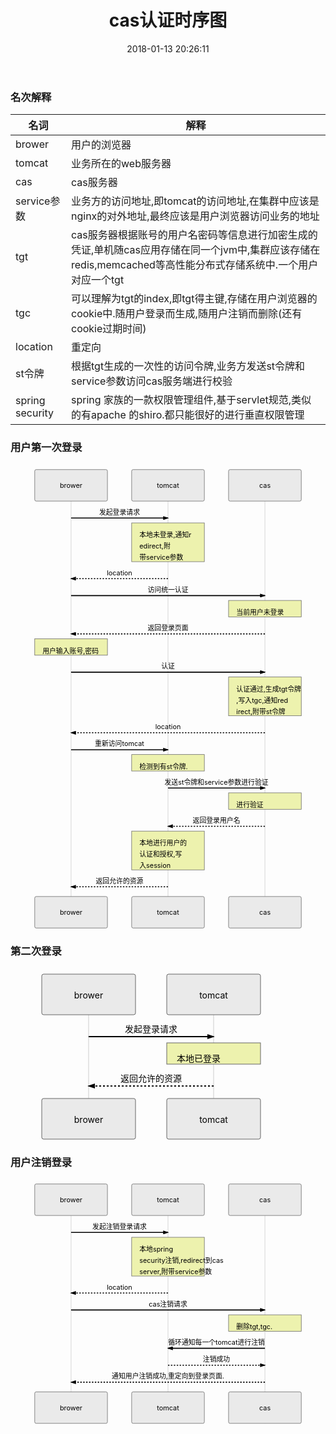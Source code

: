 ﻿---
date: 2018-01-13 20:26:11
title: cas认证时序图
tags: cas
---

### 名次解释

|名词|解释|
--|--
brower|用户的浏览器|
tomcat|业务所在的web服务器|
cas|cas服务器|
service参数|业务方的访问地址,即tomcat的访问地址,在集群中应该是nginx的对外地址,最终应该是用户浏览器访问业务的地址|
tgt|cas服务器根据账号的用户名密码等信息进行加密生成的凭证,单机随cas应用存储在同一个jvm中,集群应该存储在redis,memcached等高性能分布式存储系统中.一个用户对应一个tgt|
tgc|可以理解为tgt的index,即tgt得主键,存储在用户浏览器的cookie中.随用户登录而生成,随用户注销而删除(还有cookie过期时间)
location|重定向|
st令牌|根据tgt生成的一次性的访问令牌,业务方发送st令牌和service参数访问cas服务端进行校验|
spring security|spring 家族的一款权限管理组件,基于servlet规范,类似的有apache 的shiro.都只能很好的进行垂直权限管理|

<h3 id="用户第一次登录">用户第一次登录</h3>
<div class="mermaid"><svg xmlns="http://www.w3.org/2000/svg" id="mermaid-svg-4ZI7kiYi3OFVq8hP" height="100%" width="100%" style="max-width:650px;" viewBox="-50 -10 650 957"><g></g><g><line id="actor110" x1="75" y1="5" x2="75" y2="946" class="actor-line" stroke-width="0.5px" stroke="#999"></line><rect x="0" y="0" fill="#eaeaea" stroke="#666" width="150" height="65" rx="3" ry="3" class="actor"></rect><text x="75" y="32.5" style="text-anchor: middle;" dominant-baseline="central" alignment-baseline="central" class="actor"><tspan x="75" dy="0">brower</tspan></text></g><g><line id="actor111" x1="275" y1="5" x2="275" y2="946" class="actor-line" stroke-width="0.5px" stroke="#999"></line><rect x="200" y="0" fill="#eaeaea" stroke="#666" width="150" height="65" rx="3" ry="3" class="actor"></rect><text x="275" y="32.5" style="text-anchor: middle;" dominant-baseline="central" alignment-baseline="central" class="actor"><tspan x="275" dy="0">tomcat</tspan></text></g><g><line id="actor112" x1="475" y1="5" x2="475" y2="946" class="actor-line" stroke-width="0.5px" stroke="#999"></line><rect x="400" y="0" fill="#eaeaea" stroke="#666" width="150" height="65" rx="3" ry="3" class="actor"></rect><text x="475" y="32.5" style="text-anchor: middle;" dominant-baseline="central" alignment-baseline="central" class="actor"><tspan x="475" dy="0">cas</tspan></text></g><defs><marker id="arrowhead" refX="5" refY="2" markerWidth="6" markerHeight="4" orient="auto"><path d="M 0,0 V 4 L6,2 Z"></path></marker></defs><defs><marker id="crosshead" markerWidth="15" markerHeight="8" orient="auto" refX="16" refY="4"><path fill="black" stroke="#000000" stroke-width="1px" d="M 9,2 V 6 L16,4 Z" style="stroke-dasharray: 0, 0;"></path><path fill="none" stroke="#000000" stroke-width="1px" d="M 0,1 L 6,7 M 6,1 L 0,7" style="stroke-dasharray: 0, 0;"></path></marker></defs><g><text x="175" y="93" class="messageText" style="text-anchor: middle;">发起登录请求</text><line x1="75" y1="100" x2="275" y2="100" class="messageLine0" stroke-width="2" stroke="black" marker-end="url(#arrowhead)" style="fill: none;"></line></g><g><rect x="200" y="110" fill="#EDF2AE" stroke="#666" width="150" height="80" rx="0" ry="0" class="note"></rect><text x="216" y="140" fill="black" class="noteText"><tspan x="216">本地未登录,通知r</tspan><tspan dy="23" x="216">edirect,附</tspan><tspan dy="23" x="216">带service参数</tspan></text></g><g><text x="175" y="218" class="messageText" style="text-anchor: middle;">location</text><line x1="275" y1="225" x2="75" y2="225" class="messageLine1" stroke-width="2" stroke="black" marker-end="url(#arrowhead)" style="stroke-dasharray: 3, 3; fill: none;"></line></g><g><text x="275" y="253" class="messageText" style="text-anchor: middle;">访问统一认证</text><line x1="75" y1="260" x2="475" y2="260" class="messageLine0" stroke-width="2" stroke="black" marker-end="url(#arrowhead)" style="fill: none;"></line></g><g><rect x="400" y="270" fill="#EDF2AE" stroke="#666" width="150" height="34" rx="0" ry="0" class="note"></rect><text x="416" y="300" fill="black" class="noteText"><tspan x="416" fill="black">当前用户未登录</tspan></text></g><g><text x="275" y="332" class="messageText" style="text-anchor: middle;">返回登录页面</text><line x1="475" y1="339" x2="75" y2="339" class="messageLine1" stroke-width="2" stroke="black" marker-end="url(#arrowhead)" style="stroke-dasharray: 3, 3; fill: none;"></line></g><g><rect x="0" y="349" fill="#EDF2AE" stroke="#666" width="150" height="34" rx="0" ry="0" class="note"></rect><text x="16" y="379" fill="black" class="noteText"><tspan x="16" fill="black">用户输入账号,密码</tspan></text></g><g><text x="275" y="411" class="messageText" style="text-anchor: middle;">认证</text><line x1="75" y1="418" x2="475" y2="418" class="messageLine0" stroke-width="2" stroke="black" marker-end="url(#arrowhead)" style="fill: none;"></line></g><g><rect x="400" y="428" fill="#EDF2AE" stroke="#666" width="150" height="80" rx="0" ry="0" class="note"></rect><text x="416" y="458" fill="black" class="noteText"><tspan x="416">认证通过,生成tgt令牌</tspan><tspan dy="23" x="416">,写入tgc,通知red</tspan><tspan dy="23" x="416">irect,附带st令牌</tspan></text></g><g><text x="275" y="536" class="messageText" style="text-anchor: middle;">location</text><line x1="475" y1="543" x2="75" y2="543" class="messageLine1" stroke-width="2" stroke="black" marker-end="url(#arrowhead)" style="stroke-dasharray: 3, 3; fill: none;"></line></g><g><text x="175" y="571" class="messageText" style="text-anchor: middle;">重新访问tomcat</text><line x1="75" y1="578" x2="275" y2="578" class="messageLine0" stroke-width="2" stroke="black" marker-end="url(#arrowhead)" style="fill: none;"></line></g><g><rect x="200" y="588" fill="#EDF2AE" stroke="#666" width="150" height="34" rx="0" ry="0" class="note"></rect><text x="216" y="618" fill="black" class="noteText"><tspan x="216" fill="black">检测到有st令牌.</tspan></text></g><g><text x="375" y="650" class="messageText" style="text-anchor: middle;">发送st令牌和service参数进行验证</text><line x1="275" y1="657" x2="475" y2="657" class="messageLine0" stroke-width="2" stroke="black" marker-end="url(#arrowhead)" style="fill: none;"></line></g><g><rect x="400" y="667" fill="#EDF2AE" stroke="#666" width="150" height="34" rx="0" ry="0" class="note"></rect><text x="416" y="697" fill="black" class="noteText"><tspan x="416" fill="black">进行验证</tspan></text></g><g><text x="375" y="729" class="messageText" style="text-anchor: middle;">返回登录用户名</text><line x1="475" y1="736" x2="275" y2="736" class="messageLine1" stroke-width="2" stroke="black" marker-end="url(#arrowhead)" style="stroke-dasharray: 3, 3; fill: none;"></line></g><g><rect x="200" y="746" fill="#EDF2AE" stroke="#666" width="150" height="80" rx="0" ry="0" class="note"></rect><text x="216" y="776" fill="black" class="noteText"><tspan x="216">本地进行用户的</tspan><tspan dy="23" x="216">认证和授权,写</tspan><tspan dy="23" x="216">入session</tspan></text></g><g><text x="175" y="854" class="messageText" style="text-anchor: middle;">返回允许的资源</text><line x1="275" y1="861" x2="75" y2="861" class="messageLine1" stroke-width="2" stroke="black" marker-end="url(#arrowhead)" style="stroke-dasharray: 3, 3; fill: none;"></line></g><g><rect x="0" y="881" fill="#eaeaea" stroke="#666" width="150" height="65" rx="3" ry="3" class="actor"></rect><text x="75" y="913.5" style="text-anchor: middle;" dominant-baseline="central" alignment-baseline="central" class="actor"><tspan x="75" dy="0">brower</tspan></text></g><g><rect x="200" y="881" fill="#eaeaea" stroke="#666" width="150" height="65" rx="3" ry="3" class="actor"></rect><text x="275" y="913.5" style="text-anchor: middle;" dominant-baseline="central" alignment-baseline="central" class="actor"><tspan x="275" dy="0">tomcat</tspan></text></g><g><rect x="400" y="881" fill="#eaeaea" stroke="#666" width="150" height="65" rx="3" ry="3" class="actor"></rect><text x="475" y="913.5" style="text-anchor: middle;" dominant-baseline="central" alignment-baseline="central" class="actor"><tspan x="475" dy="0">cas</tspan></text></g></svg></div>
<h3 id="第二次登录">第二次登录</h3>
<div class="mermaid"><svg xmlns="http://www.w3.org/2000/svg" id="mermaid-svg-QCILH6jeTMjIvXH4" height="100%" width="100%" style="max-width:450px;" viewBox="-50 -10 450 275"><g></g><g><line id="actor113" x1="75" y1="5" x2="75" y2="264" class="actor-line" stroke-width="0.5px" stroke="#999"></line><rect x="0" y="0" fill="#eaeaea" stroke="#666" width="150" height="65" rx="3" ry="3" class="actor"></rect><text x="75" y="32.5" style="text-anchor: middle;" dominant-baseline="central" alignment-baseline="central" class="actor"><tspan x="75" dy="0">brower</tspan></text></g><g><line id="actor114" x1="275" y1="5" x2="275" y2="264" class="actor-line" stroke-width="0.5px" stroke="#999"></line><rect x="200" y="0" fill="#eaeaea" stroke="#666" width="150" height="65" rx="3" ry="3" class="actor"></rect><text x="275" y="32.5" style="text-anchor: middle;" dominant-baseline="central" alignment-baseline="central" class="actor"><tspan x="275" dy="0">tomcat</tspan></text></g><defs><marker id="arrowhead" refX="5" refY="2" markerWidth="6" markerHeight="4" orient="auto"><path d="M 0,0 V 4 L6,2 Z"></path></marker></defs><defs><marker id="crosshead" markerWidth="15" markerHeight="8" orient="auto" refX="16" refY="4"><path fill="black" stroke="#000000" stroke-width="1px" d="M 9,2 V 6 L16,4 Z" style="stroke-dasharray: 0, 0;"></path><path fill="none" stroke="#000000" stroke-width="1px" d="M 0,1 L 6,7 M 6,1 L 0,7" style="stroke-dasharray: 0, 0;"></path></marker></defs><g><text x="175" y="93" class="messageText" style="text-anchor: middle;">发起登录请求</text><line x1="75" y1="100" x2="275" y2="100" class="messageLine0" stroke-width="2" stroke="black" marker-end="url(#arrowhead)" style="fill: none;"></line></g><g><rect x="200" y="110" fill="#EDF2AE" stroke="#666" width="150" height="34" rx="0" ry="0" class="note"></rect><text x="216" y="140" fill="black" class="noteText"><tspan x="216" fill="black">本地已登录</tspan></text></g><g><text x="175" y="172" class="messageText" style="text-anchor: middle;">返回允许的资源</text><line x1="275" y1="179" x2="75" y2="179" class="messageLine1" stroke-width="2" stroke="black" marker-end="url(#arrowhead)" style="stroke-dasharray: 3, 3; fill: none;"></line></g><g><rect x="0" y="199" fill="#eaeaea" stroke="#666" width="150" height="65" rx="3" ry="3" class="actor"></rect><text x="75" y="231.5" style="text-anchor: middle;" dominant-baseline="central" alignment-baseline="central" class="actor"><tspan x="75" dy="0">brower</tspan></text></g><g><rect x="200" y="199" fill="#eaeaea" stroke="#666" width="150" height="65" rx="3" ry="3" class="actor"></rect><text x="275" y="231.5" style="text-anchor: middle;" dominant-baseline="central" alignment-baseline="central" class="actor"><tspan x="275" dy="0">tomcat</tspan></text></g></svg></div>
<h3 id="用户注销登录">用户注销登录</h3>
<div class="mermaid"><svg xmlns="http://www.w3.org/2000/svg" id="mermaid-svg-3QtWFyvH1AOaVEMI" height="100%" width="100%" style="max-width:650px;" viewBox="-50 -10 650 505"><g></g><g><line id="actor115" x1="75" y1="5" x2="75" y2="494" class="actor-line" stroke-width="0.5px" stroke="#999"></line><rect x="0" y="0" fill="#eaeaea" stroke="#666" width="150" height="65" rx="3" ry="3" class="actor"></rect><text x="75" y="32.5" style="text-anchor: middle;" dominant-baseline="central" alignment-baseline="central" class="actor"><tspan x="75" dy="0">brower</tspan></text></g><g><line id="actor116" x1="275" y1="5" x2="275" y2="494" class="actor-line" stroke-width="0.5px" stroke="#999"></line><rect x="200" y="0" fill="#eaeaea" stroke="#666" width="150" height="65" rx="3" ry="3" class="actor"></rect><text x="275" y="32.5" style="text-anchor: middle;" dominant-baseline="central" alignment-baseline="central" class="actor"><tspan x="275" dy="0">tomcat</tspan></text></g><g><line id="actor117" x1="475" y1="5" x2="475" y2="494" class="actor-line" stroke-width="0.5px" stroke="#999"></line><rect x="400" y="0" fill="#eaeaea" stroke="#666" width="150" height="65" rx="3" ry="3" class="actor"></rect><text x="475" y="32.5" style="text-anchor: middle;" dominant-baseline="central" alignment-baseline="central" class="actor"><tspan x="475" dy="0">cas</tspan></text></g><defs><marker id="arrowhead" refX="5" refY="2" markerWidth="6" markerHeight="4" orient="auto"><path d="M 0,0 V 4 L6,2 Z"></path></marker></defs><defs><marker id="crosshead" markerWidth="15" markerHeight="8" orient="auto" refX="16" refY="4"><path fill="black" stroke="#000000" stroke-width="1px" d="M 9,2 V 6 L16,4 Z" style="stroke-dasharray: 0, 0;"></path><path fill="none" stroke="#000000" stroke-width="1px" d="M 0,1 L 6,7 M 6,1 L 0,7" style="stroke-dasharray: 0, 0;"></path></marker></defs><g><text x="175" y="93" class="messageText" style="text-anchor: middle;">发起注销登录请求</text><line x1="75" y1="100" x2="275" y2="100" class="messageLine0" stroke-width="2" stroke="black" marker-end="url(#arrowhead)" style="fill: none;"></line></g><g><rect x="200" y="110" fill="#EDF2AE" stroke="#666" width="150" height="80" rx="0" ry="0" class="note"></rect><text x="216" y="140" fill="black" class="noteText"><tspan x="216">本地spring</tspan><tspan dy="23" x="216">security注销,redirect到cas</tspan><tspan dy="23" x="216">server,附带service参数</tspan></text></g><g><text x="175" y="218" class="messageText" style="text-anchor: middle;">location</text><line x1="275" y1="225" x2="75" y2="225" class="messageLine1" stroke-width="2" stroke="black" marker-end="url(#arrowhead)" style="stroke-dasharray: 3, 3; fill: none;"></line></g><g><text x="275" y="253" class="messageText" style="text-anchor: middle;">cas注销请求</text><line x1="75" y1="260" x2="475" y2="260" class="messageLine0" stroke-width="2" stroke="black" marker-end="url(#arrowhead)" style="fill: none;"></line></g><g><rect x="400" y="270" fill="#EDF2AE" stroke="#666" width="150" height="34" rx="0" ry="0" class="note"></rect><text x="416" y="300" fill="black" class="noteText"><tspan x="416" fill="black">删除tgt,tgc.</tspan></text></g><g><text x="375" y="332" class="messageText" style="text-anchor: middle;">循环通知每一个tomcat进行注销</text><line x1="475" y1="339" x2="275" y2="339" class="messageLine0" stroke-width="2" stroke="black" marker-end="url(#arrowhead)" style="fill: none;"></line></g><g><text x="375" y="367" class="messageText" style="text-anchor: middle;">注销成功</text><line x1="275" y1="374" x2="475" y2="374" class="messageLine1" stroke-width="2" stroke="black" marker-end="url(#arrowhead)" style="stroke-dasharray: 3, 3; fill: none;"></line></g><g><text x="275" y="402" class="messageText" style="text-anchor: middle;">通知用户注销成功,重定向到登录页面.</text><line x1="475" y1="409" x2="75" y2="409" class="messageLine1" stroke-width="2" stroke="black" marker-end="url(#arrowhead)" style="stroke-dasharray: 3, 3; fill: none;"></line></g><g><rect x="0" y="429" fill="#eaeaea" stroke="#666" width="150" height="65" rx="3" ry="3" class="actor"></rect><text x="75" y="461.5" style="text-anchor: middle;" dominant-baseline="central" alignment-baseline="central" class="actor"><tspan x="75" dy="0">brower</tspan></text></g><g><rect x="200" y="429" fill="#eaeaea" stroke="#666" width="150" height="65" rx="3" ry="3" class="actor"></rect><text x="275" y="461.5" style="text-anchor: middle;" dominant-baseline="central" alignment-baseline="central" class="actor"><tspan x="275" dy="0">tomcat</tspan></text></g><g><rect x="400" y="429" fill="#eaeaea" stroke="#666" width="150" height="65" rx="3" ry="3" class="actor"></rect><text x="475" y="461.5" style="text-anchor: middle;" dominant-baseline="central" alignment-baseline="central" class="actor"><tspan x="475" dy="0">cas</tspan></text></g></svg></div>

